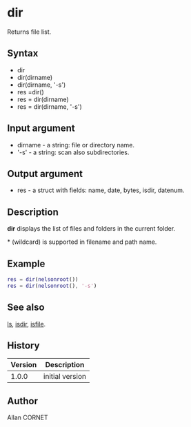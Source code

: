 # dir

Returns file list.

## Syntax

- dir
- dir(dirname)
- dir(dirname, '-s')
- res =dir()
- res = dir(dirname)
- res = dir(dirname, '-s')

## Input argument

- dirname - a string: file or directory name.
- '-s' - a string: scan also subdirectories.

## Output argument

- res - a struct with fields: name, date, bytes, isdir, datenum.

## Description

  <p><b>dir</b> displays the list of files and folders in the current folder.</p>
  <p>* (wildcard) is supported in filename and path name.</p>

## Example

```matlab
res = dir(nelsonroot())
res = dir(nelsonroot(), '-s')
```

## See also

[ls](ls.md), [isdir](isdir.md), [isfile](isfile.md).

## History

| Version | Description     |
| ------- | --------------- |
| 1.0.0   | initial version |

## Author

Allan CORNET
